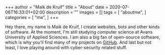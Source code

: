 +++
author = "Maik de Kruif"
title = "About"
date = 2020-07-06T16:33:01+02:00
description = ""
images = []
tags = [
    "aboutme",
]
categories = [
    "me",
]
+++

Hey there, my name is Maik de Kruif, I create websites, bots and other kinds of software. At the moment, I'm still studying computer science at Avans University of Applied Sciences. I am also a big fan of open-source software, which is why you'll find many of my projects on [GitHub](https://github.com/maikka39). And last but not least, I love playing around with cyber-security related stuff.
